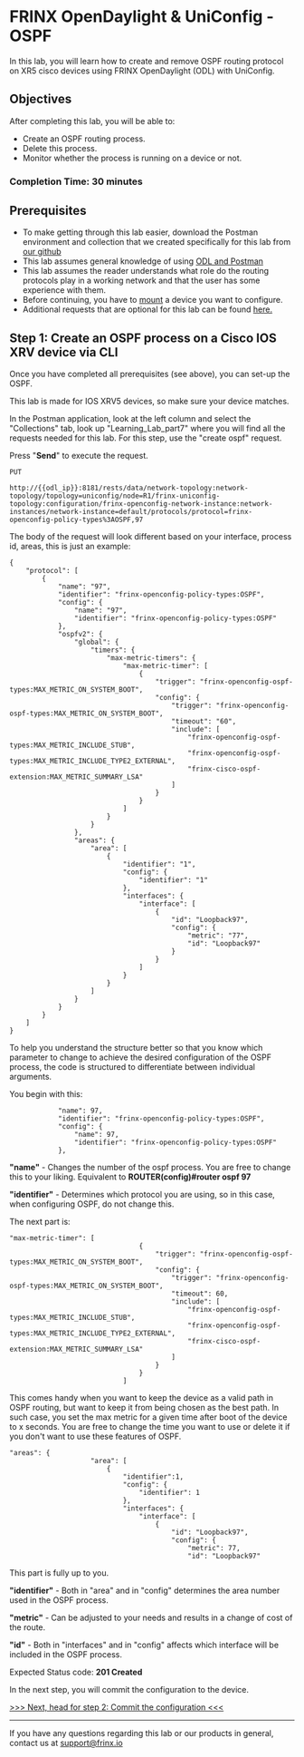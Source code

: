 # FRINX OpenDaylight & UniConfig - OSPF

In this lab, you will learn how to create and remove OSPF routing protocol on XR5 cisco devices using FRINX OpenDaylight (ODL) with UniConfig.

## Objectives

After completing this lab, you will be able to:

* Create an OSPF routing process.
* Delete this process.
* Monitor whether the process is running on a device or not.

### Completion Time: 30 minutes

## Prerequisites

* To make getting through this lab easier, download the Postman environment and collection that we created specifically for this lab from <a href="https://github.com/FRINXio/Postman/tree/carbon/development/learning_labs/part7">our github</a>
* This lab assumes general knowledge of using <a href="https://frinxio.github.io/Learning-Labs/labs/01-labs-01-odl-uniconfig-first-steps/">ODL and Postman</a>
* This lab assumes the reader understands what role do the routing protocols play in a working network and that the user has some experience with them.
* Before continuing, you have to <a href="https://frinxio.github.io/Learning-Labs/labs/01-labs-01-odl-uniconfig-first-steps/">mount</a> a device you want to configure.
* Additional requests that are optional for this lab can be found <a href="https://frinxio.github.io/Learning-Labs/labs/01-labs-01-odl-uniconfig-first-steps/">here.</a>


## Step 1: Create an OSPF process on a Cisco IOS XRV device via CLI

Once you have completed all prerequisites (see above), you can set-up the OSPF.

This lab is made for IOS XRV5 devices, so make sure your device matches.

In the Postman application, look at the left column and select the "Collections" tab, look up "Learning_Lab_part7" where you will find all the requests needed for this lab. For this step, use the "create ospf" request.

Press "**Send**" to execute the request.

```
PUT

http://{{odl_ip}}:8181/rests/data/network-topology:network-topology/topology=uniconfig/node=R1/frinx-uniconfig-topology:configuration/frinx-openconfig-network-instance:network-instances/network-instance=default/protocols/protocol=frinx-openconfig-policy-types%3AOSPF,97
```


The body of the request will look different based on your interface, process id, areas, this is just an example:

```
{
    "protocol": [
        {
            "name": "97",
            "identifier": "frinx-openconfig-policy-types:OSPF",
            "config": {
                "name": "97",
                "identifier": "frinx-openconfig-policy-types:OSPF"
            },
            "ospfv2": {
                "global": {
                    "timers": {
                        "max-metric-timers": {
                            "max-metric-timer": [
                                {
                                    "trigger": "frinx-openconfig-ospf-types:MAX_METRIC_ON_SYSTEM_BOOT",
                                    "config": {
                                        "trigger": "frinx-openconfig-ospf-types:MAX_METRIC_ON_SYSTEM_BOOT",
                                        "timeout": "60",
                                        "include": [
                                            "frinx-openconfig-ospf-types:MAX_METRIC_INCLUDE_STUB",
                                            "frinx-openconfig-ospf-types:MAX_METRIC_INCLUDE_TYPE2_EXTERNAL",
                                            "frinx-cisco-ospf-extension:MAX_METRIC_SUMMARY_LSA"
                                        ]
                                    }
                                }
                            ]
                        }
                    }
                },
                "areas": {
                    "area": [
                        {
                            "identifier": "1",
                            "config": {
                                "identifier": "1"
                            },
                            "interfaces": {
                                "interface": [
                                    {
                                        "id": "Loopback97",
                                        "config": {
                                            "metric": "77",
                                            "id": "Loopback97"
                                        }
                                    }
                                ]
                            }
                        }
                    ]
                }
            }
        }
    ]
}
```

To help you understand the structure better so that you know which parameter to change to achieve the desired configuration of the OSPF process, the code is structured to differentiate between individual arguments.

You begin with this:

```
            "name": 97,
            "identifier": "frinx-openconfig-policy-types:OSPF",
            "config": {
                "name": 97,
                "identifier": "frinx-openconfig-policy-types:OSPF"
            },
```

**"name"** - Changes the number of the ospf process. You are free to change this to your liking.
    Equivalent to **ROUTER(config)#router ospf 97**

**"identifier"** - Determines which protocol you are using, so in this case, when configuring OSPF, do not change this.

The next part is:

```
"max-metric-timer": [
                                {
                                    "trigger": "frinx-openconfig-ospf-types:MAX_METRIC_ON_SYSTEM_BOOT",
                                    "config": {
                                        "trigger": "frinx-openconfig-ospf-types:MAX_METRIC_ON_SYSTEM_BOOT",
                                        "timeout": 60,
                                        "include": [ 
                                            "frinx-openconfig-ospf-types:MAX_METRIC_INCLUDE_STUB", 
                                            "frinx-openconfig-ospf-types:MAX_METRIC_INCLUDE_TYPE2_EXTERNAL",
                                            "frinx-cisco-ospf-extension:MAX_METRIC_SUMMARY_LSA"
                                        ]
                                    }
                                }
                            ]
```

This comes handy when you want to keep the device as a valid path in OSPF routing, but want to keep it from being chosen as the best path. In such case, you set the max metric for a given time after boot of the device to x seconds. You are free to change the time you want to use or delete it if you don't want to use these features of OSPF.

```
"areas": {
                    "area": [
                        {
                            "identifier":1,
                            "config": {
                                "identifier": 1
                            },
                            "interfaces": {
                                "interface": [
                                    {
                                        "id": "Loopback97",
                                        "config": {
                                            "metric": 77,
                                            "id": "Loopback97"
```

This part is fully up to you. 

**"identifier"** - Both in "area" and in "config" determines the area number used in the OSPF process.

**"metric"** - Can be adjusted to your needs and results in a change of cost of the route.

**"id"** - Both in "interfaces" and in "config" affects which interface will be included in the OSPF process.

Expected Status code: **201 Created**

In the next step, you will commit the configuration to the device.

[>>> Next, head for step 2: Commit the configuration <<<](2.md)

---
If you have any questions regarding this lab or our products in general, contact us at [support@frinx.io](mailto:support@frinx.io)